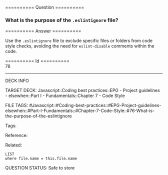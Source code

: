 ========== Question ==========  

### What is the purpose of the `.eslintignore` file?  

========== Answer ==========  

Use the `.eslintignore` file to exclude specific files or folders from code style checks, avoiding the need for `eslint-disable` comments within the code.

========== Id ==========  
76

---

DECK INFO

TARGET DECK: Javascript::Coding best practices::EPG - Project guidelines - elsewhen::Part I - Fundamentals::Chapter 7 - Code Style

FILE TAGS: #Javascript::#Coding-best-practices::#EPG-Project-guidelines-elsewhen::#Part-I-Fundamentals::#Chapter-7-Code-Style::#76-What-is-the-purpose-of-the-eslintignore

Tags:

Reference:

Related:

```dataview
LIST
where file.name = this.file.name
```

QUESTION STATUS: Safe to store
